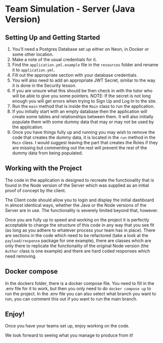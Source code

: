 # Team Simulation - Server (Java Version)

## Setting Up and Getting Started

1. You'll need a Postgres Database set up either on Neon, in Docker or some other location. 
2. Make a note of the usual credentials for it.
3. Find the `application.yml.example` file in the `resources` folder and rename it to `application.yml`.
4. Fill out the appropriate section with your database credentials.
5. You will also need to add an appropriate JWT Secret, similar to the way it is done in the Security lesson.
6. If you are unsure what this should be then check in with the tutor who will be able to give you some pointers. NOTE: If the secret is not long enough you will get errors when trying to Sign Up and Log In to the site.
7. Run the `main` method that is inside the `Main` class to run the application.
8. If you initially start with an empty database then the application will create some tables and relationships between them. It will also initially populate them with some dummy data that may or may not be used by the application.
9. Once you have things fully up and running you may wish to remove the code that creates the dummy data, it is located in the `run` method in the `Main` class. I would suggest leaving the part that creates the Roles if they are missing but commenting out the rest will prevent the rest of the dummy data from being populated.

## Working with the Project

The code in the application is designed to recreate the functionality that is found in the Node version of the Server which was supplied as an initial proof of concept by the client.

The Client code should allow you to login and display the initial dashboard in almost identical ways, whether the Java or the Node versions of the Server are in use. The functionality is severely limited beyond that, however.

Once you are fully up to speed and working on the project it is perfectly acceptable to change the structure of this code in any way that you see fit (as long as you adhere to whatever process your team has in place). There are sections in the code which need to be refactored (take a look at the `payload/response` package for one example), there are classes which are only there to replicate the functionality of the original Node version (the `Author` class is one example) and there are hard coded responses which need removing. 

## Docker compose

In the dockers folder, there is a docker compose file.
You need to fill in the .env file for it to work, but then you only need to do `docker compose up` to run the project.
In the .env file you can also select what branch you want to run, you can comment this out if you want to run the main branch.

## Enjoy!

Once you have your teams set up, enjoy working on the code.

We look forward to seeing what you manage to produce from it!
